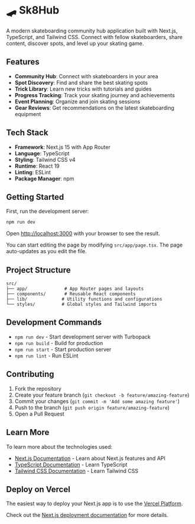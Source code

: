 # 🛹 Sk8Hub

A modern skateboarding community hub application built with Next.js, TypeScript, and Tailwind CSS. Connect with fellow skateboarders, share content, discover spots, and level up your skating game.

## Features

- **Community Hub**: Connect with skateboarders in your area
- **Spot Discovery**: Find and share the best skating spots
- **Trick Library**: Learn new tricks with tutorials and guides
- **Progress Tracking**: Track your skating journey and achievements
- **Event Planning**: Organize and join skating sessions
- **Gear Reviews**: Get recommendations on the latest skateboarding equipment

## Tech Stack

- **Framework**: Next.js 15 with App Router
- **Language**: TypeScript
- **Styling**: Tailwind CSS v4
- **Runtime**: React 19
- **Linting**: ESLint
- **Package Manager**: npm

## Getting Started

First, run the development server:

```bash
npm run dev
```

Open [http://localhost:3000](http://localhost:3000) with your browser to see the result.

You can start editing the page by modifying `src/app/page.tsx`. The page auto-updates as you edit the file.

## Project Structure

```
src/
├── app/              # App Router pages and layouts
├── components/       # Reusable React components
├── lib/             # Utility functions and configurations
└── styles/          # Global styles and Tailwind imports
```

## Development Commands

- `npm run dev` - Start development server with Turbopack
- `npm run build` - Build for production
- `npm run start` - Start production server
- `npm run lint` - Run ESLint

## Contributing

1. Fork the repository
2. Create your feature branch (`git checkout -b feature/amazing-feature`)
3. Commit your changes (`git commit -m 'Add some amazing feature'`)
4. Push to the branch (`git push origin feature/amazing-feature`)
5. Open a Pull Request

## Learn More

To learn more about the technologies used:

- [Next.js Documentation](https://nextjs.org/docs) - Learn about Next.js features and API
- [TypeScript Documentation](https://www.typescriptlang.org/docs/) - Learn TypeScript
- [Tailwind CSS Documentation](https://tailwindcss.com/docs) - Learn Tailwind CSS

## Deploy on Vercel

The easiest way to deploy your Next.js app is to use the [Vercel Platform](https://vercel.com/new?utm_medium=default-template&filter=next.js&utm_source=create-next-app&utm_campaign=create-next-app-readme).

Check out the [Next.js deployment documentation](https://nextjs.org/docs/app/building-your-application/deploying) for more details.
